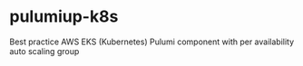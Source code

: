 # pulumiup-k8s

Best practice AWS EKS (Kubernetes) Pulumi component with per availability auto scaling group
